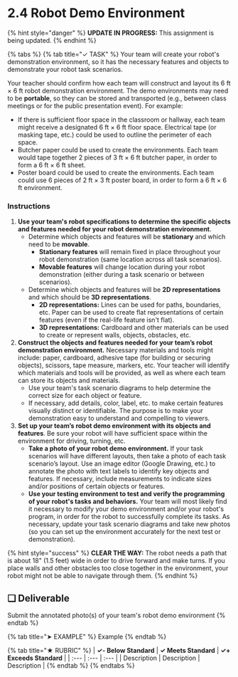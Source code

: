 # 2.4 Robot Demo Environment

{% hint style="danger" %}
**UPDATE IN PROGRESS:** This assignment is being updated.
{% endhint %}

{% tabs %}
{% tab title="✓ TASK" %}
Your team will create your robot's demonstration environment, so it has the necessary features and objects to demonstrate your robot task scenarios.

Your teacher should confirm how each team will construct and layout its 6 ft × 6 ft robot demonstration environment. The demo environments may need to be **portable**, so they can be stored and transported \(e.g., between class meetings or for the public presentation event\). For example:

* If there is sufficient floor space in the classroom or hallway, each team might receive a designated 6 ft × 6 ft floor space. Electrical tape \(or masking tape, etc.\) could be used to outline the perimeter of each space.
* Butcher paper could be used to create the environments.  Each team would tape together 2 pieces of 3 ft × 6 ft butcher paper, in order to form a 6 ft × 6 ft sheet.
* Poster board could be used to create the environments. Each team could use 6 pieces of 2 ft × 3 ft poster board, in order to form a 6 ft × 6 ft environment.

### Instructions

1. **Use your team's robot specifications to determine the specific objects and features needed for your robot demonstration environment**.
   * Determine which objects and features will be **stationary** and which need to be **movable**.
     * **Stationary features** will remain fixed in place throughout your robot demonstration \(same location across all task scenarios\).
     * **Movable features** will change location during your robot demonstration \(either during a task scenario or between scenarios\).
   * Determine which objects and features will be **2D representations** and which should be **3D representations**.
     * **2D representations:**  Lines can be used for paths, boundaries, etc. Paper can be used to create flat representations of certain features \(even if the real-life feature isn't flat\).
     * **3D representations:**  Cardboard and other materials can be used to create or represent walls, objects, obstacles, etc.
2. **Construct the objects and features needed for your team’s robot demonstration environment.** Necessary materials and tools might include:  paper, cardboard, adhesive tape \(for building or securing objects\), scissors, tape measure, markers, etc. Your teacher will identify which materials and tools will be provided, as well as where each team can store its objects and materials.
   * Use your team's task scenario diagrams to help determine the correct size for each object or feature.
   * If necessary, add details, color, label, etc. to make certain features visually distinct or identifiable. The purpose is to make your demonstration easy to understand and compelling to viewers.
3. **Set up your team’s robot demo environment with its objects and features**. Be sure your robot will have sufficient space within the environment for driving, turning, etc.
   * **Take a photo of your robot demo environment.** If your task scenarios will have different layouts, then take a photo of each task scenario’s layout. Use an image editor \(Google Drawing, etc.\) to annotate the photo with text labels to identify key objects and features. If necessary, include measurements to indicate sizes and/or positions of certain objects or features.
   * **Use your testing environment to test and verify the programming of your robot's tasks and behaviors.** Your team will most likely find it necessary to modify your demo environment and/or your robot's program, in order for the robot to successfully complete its tasks. As necessary, update your task scenario diagrams and take new photos \(so you can set up the environment accurately for the next test or demonstration\).

{% hint style="success" %}
**CLEAR THE WAY:** The robot needs a path that is about 18" \(1.5 feet\) wide in order to drive forward and make turns. If you place walls and other obstacles too close together in the environment, your robot might not be able to navigate through them.
{% endhint %}

## **❏ Deliverable**

Submit the annotated photo\(s\) of your team's robot demo environment
{% endtab %}

{% tab title="➤ EXAMPLE" %}
Example
{% endtab %}

{% tab title="★ RUBRIC" %}
| **✓- Below Standard** | **✓ Meets Standard** | **✓+ Exceeds Standard** |
| :--- | :--- | :--- |
| Description | Description | Description |
{% endtab %}
{% endtabs %}

